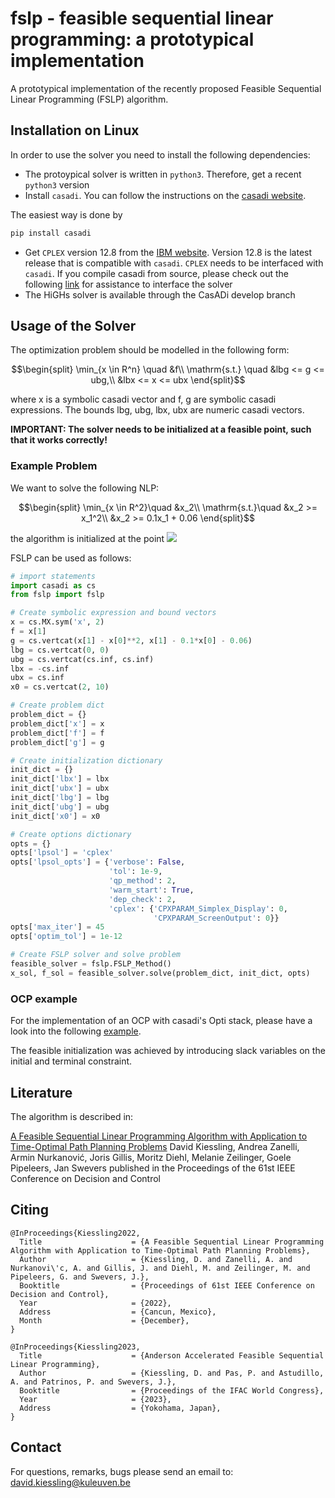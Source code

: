# fslp - feasible sequential linear programming: a prototypical implementation 
A prototypical implementation of the recently proposed Feasible Sequential Linear Programming (FSLP) algorithm.

## Installation on Linux
In order to use the solver you need to install the following dependencies:
- The protoypical solver is written in `python3`. Therefore, get a recent `python3` version
- Install `casadi`. You can follow the instructions on the <a href="https://web.casadi.org/get/">casadi website</a>.

The easiest way is done by
```bash
pip install casadi
```
- Get `CPLEX` version 12.8 from the <a href="https://www.ibm.com/support/pages/downloading-ibm-ilog-cplex-optimization-studio-v1280">IBM website</a>. Version 12.8 is the latest release that is compatible with `casadi`. `CPLEX` needs to be interfaced with `casadi`. If you compile casadi from source, please check out the following <a href="https://github.com/casadi/casadi/issues/2440">link</a> for assistance to interface the solver
- The HiGHs solver is available through the CasADi develop branch

## Usage of the Solver
The optimization problem should be modelled in the following form:

```math
\begin{split}
\min_{x \in R^n} \quad      &f\\
\mathrm{s.t.}  \quad     &lbg <= g <= ubg,\\
            &lbx <= x <= ubx
\end{split}
```
where x is a symbolic casadi vector and f, g are symbolic casadi expressions. The bounds lbg, ubg, lbx, ubx are numeric casadi vectors. 

**IMPORTANT: The solver needs to be initialized at a feasible point, such that it works correctly!**

### Example Problem
We want to solve the following NLP:
```math
\begin{split}
\min_{x \in R^2}\quad       &x_2\\
\mathrm{s.t.}\quad         &x_2 >= x_1^2\\
                     &x_2 >= 0.1x_1 + 0.06
\end{split}
```
the algorithm is initialized at the point <img src="https://render.githubusercontent.com/render/math?math=x_0= (2,\,10)^{\top}">

FSLP can be used as follows:
```python
# import statements
import casadi as cs
from fslp import fslp

# Create symbolic expression and bound vectors
x = cs.MX.sym('x', 2)
f = x[1]
g = cs.vertcat(x[1] - x[0]**2, x[1] - 0.1*x[0] - 0.06)
lbg = cs.vertcat(0, 0)
ubg = cs.vertcat(cs.inf, cs.inf)
lbx = -cs.inf
ubx = cs.inf
x0 = cs.vertcat(2, 10)

# Create problem dict
problem_dict = {}
problem_dict['x'] = x
problem_dict['f'] = f
problem_dict['g'] = g

# Create initialization dictionary
init_dict = {}
init_dict['lbx'] = lbx
init_dict['ubx'] = ubx
init_dict['lbg'] = lbg
init_dict['ubg'] = ubg
init_dict['x0'] = x0

# Create options dictionary
opts = {}
opts['lpsol'] = 'cplex'
opts['lpsol_opts'] = {'verbose': False,
                      'tol': 1e-9,
                      'qp_method': 2,
                      'warm_start': True,
                      'dep_check': 2,
                      'cplex': {'CPXPARAM_Simplex_Display': 0,
                                'CPXPARAM_ScreenOutput': 0}}
opts['max_iter'] = 45
opts['optim_tol'] = 1e-12

# Create FSLP solver and solve problem
feasible_solver = fslp.FSLP_Method()
x_sol, f_sol = feasible_solver.solve(problem_dict, init_dict, opts)
```
### OCP example
For the implementation of an OCP with casadi's Opti stack, please have a look into the following [example](https://github.com/david0oo/fslp/blob/main/examples/P2P_timeoptimal_crane_problem.py). 

The feasible initialization was achieved by introducing slack variables on the initial and terminal constraint.

## Literature
The algorithm is described in:

[A Feasible Sequential Linear Programming Algorithm with Application to Time-Optimal Path Planning Problems](https://arxiv.org/abs/2205.00754)
David Kiessling, Andrea Zanelli, Armin Nurkanović, Joris Gillis, Moritz Diehl, Melanie Zeilinger, Goele Pipeleers, Jan Swevers
published in the Proceedings of the 61st IEEE Conference on Decision and Control

## Citing
```
@InProceedings{Kiessling2022,
  Title                    = {A Feasible Sequential Linear Programming Algorithm with Application to Time-Optimal Path Planning Problems},
  Author                   = {Kiessling, D. and Zanelli, A. and Nurkanovi\'c, A. and Gillis, J. and Diehl, M. and Zeilinger, M. and Pipeleers, G. and Swevers, J.},
  Booktitle                = {Proceedings of 61st IEEE Conference on Decision and Control},
  Year                     = {2022},
  Address                  = {Cancun, Mexico},
  Month                    = {December},
}

@InProceedings{Kiessling2023,
  Title                    = {Anderson Accelerated Feasible Sequential Linear Programming},
  Author                   = {Kiessling, D. and Pas, P. and Astudillo, A. and Patrinos, P. and Swevers, J.},
  Booktitle                = {Proceedings of the IFAC World Congress},
  Year                     = {2023},
  Address                  = {Yokohama, Japan},
}
```
## Contact
For questions, remarks, bugs please send an email to: [david.kiessling@kuleuven.be](david.kiessling@kuleuven.be)



